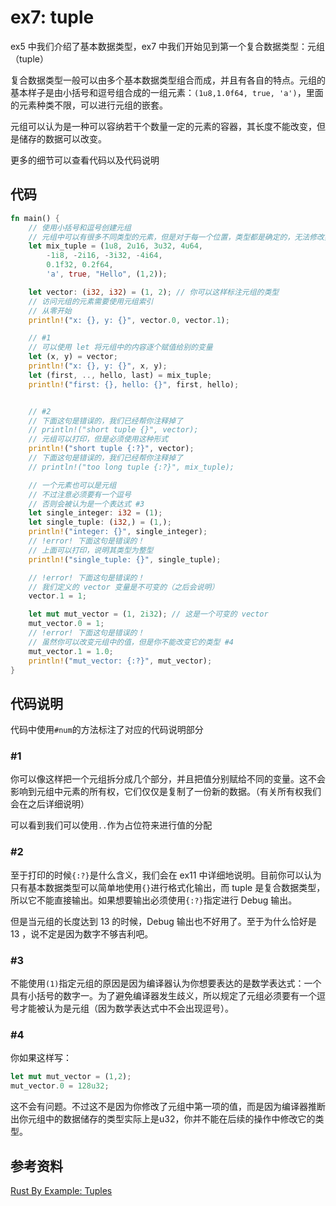 # ex7: tuple

ex5 中我们介绍了基本数据类型，ex7 中我们开始见到第一个复合数据类型：元组（tuple）

复合数据类型一般可以由多个基本数据类型组合而成，并且有各自的特点。元组的基本样子是由小括号和逗号组合成的一组元素：`(1u8,1.0f64, true, 'a')`，里面的元素种类不限，可以进行元组的嵌套。

元组可以认为是一种可以容纳若干个数量一定的元素的容器，其长度不能改变，但是储存的数据可以改变。

更多的细节可以查看代码以及代码说明

## 代码

```rust
fn main() {
    // 使用小括号和逗号创建元组
    // 元组中可以有很多不同类型的元素，但是对于每一个位置，类型都是确定的，无法修改类型
    let mix_tuple = (1u8, 2u16, 3u32, 4u64,
        -1i8, -2i16, -3i32, -4i64,
        0.1f32, 0.2f64,
        'a', true, "Hello", (1,2));

    let vector: (i32, i32) = (1, 2); // 你可以这样标注元组的类型
    // 访问元组的元素需要使用元组索引
    // 从零开始
    println!("x: {}, y: {}", vector.0, vector.1);

    // #1
    // 可以使用 let 将元组中的内容逐个赋值给别的变量
    let (x, y) = vector;
    println!("x: {}, y: {}", x, y);
    let (first, .., hello, last) = mix_tuple;
    println!("first: {}, hello: {}", first, hello);


    // #2
    // 下面这句是错误的，我们已经帮你注释掉了
    // println!("short tuple {}", vector);
    // 元组可以打印，但是必须使用这种形式
    println!("short tuple {:?}", vector);
    // 下面这句是错误的，我们已经帮你注释掉了
    // println!("too long tuple {:?}", mix_tuple);

    // 一个元素也可以是元组
    // 不过注意必须要有一个逗号
    // 否则会被认为是一个表达式 #3
    let single_integer: i32 = (1);
    let single_tuple: (i32,) = (1,);
    println!("integer: {}", single_integer);
    // !error! 下面这句是错误的！
    // 上面可以打印，说明其类型为整型
    println!("single_tuple: {}", single_tuple);

    // !error! 下面这句是错误的！
    // 我们定义的 vector 变量是不可变的（之后会说明）
    vector.1 = 1;

    let mut mut_vector = (1, 2i32); // 这是一个可变的 vector
    mut_vector.0 = 1;
    // !error! 下面这句是错误的！
    // 虽然你可以改变元组中的值，但是你不能改变它的类型 #4
    mut_vector.1 = 1.0;
    println!("mut_vector: {:?}", mut_vector);
}
```

## 代码说明

代码中使用`#num`的方法标注了对应的代码说明部分

### #1

你可以像这样把一个元组拆分成几个部分，并且把值分别赋给不同的变量。这不会影响到元组中元素的所有权，它们仅仅是复制了一份新的数据。（有关所有权我们会在之后详细说明）

可以看到我们可以使用`..`作为占位符来进行值的分配

### #2

至于打印的时候`{:?}`是什么含义，我们会在 ex11 中详细地说明。目前你可以认为只有基本数据类型可以简单地使用`{}`进行格式化输出，而 tuple 是复合数据类型，所以它不能直接输出。如果想要输出必须使用`{:?}`指定进行 Debug 输出。

但是当元组的长度达到 13 的时候，Debug 输出也不好用了。至于为什么恰好是 13 ，说不定是因为数字不够吉利吧。

### #3

不能使用`(1)`指定元组的原因是因为编译器认为你想要表达的是数学表达式：一个具有小括号的数字一。为了避免编译器发生歧义，所以规定了元组必须要有一个逗号才能被认为是元组（因为数学表达式中不会出现逗号）。

### #4

你如果这样写：

```rust
let mut mut_vector = (1,2);
mut_vector.0 = 128u32;
```

这不会有问题。不过这不是因为你修改了元组中第一项的值，而是因为编译器推断出你元组中的数据储存的类型实际上是u32，你并不能在后续的操作中修改它的类型。

## 参考资料

[Rust By Example: Tuples](https://doc.rust-lang.org/rust-by-example/primitives/tuples.html)